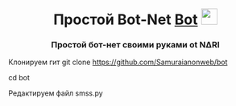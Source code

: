 <h1 align="center">Простой Bot-Net <a href="https://daniilshat.ru/" target="_blank">Bot</a> 
<img src="https://github.com/blackcater/blackcater/raw/main/images/Hi.gif" height="32"/></h1>
<h3 align="center">Простой бот-нет своими руками ot N∆RI</h3>

Клонируем гит 
git clone https://github.com/Samuraianonweb/bot

cd bot

Редактируем файл smss.py
